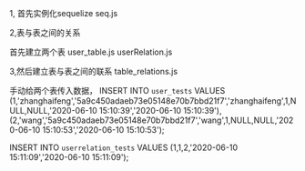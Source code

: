 1, 首先实例化sequelize
seq.js



2,表与表之间的关系

首先建立两个表
user_table.js
userRelation.js

3,然后建立表与表之间的联系
table_relations.js


手动给两个表传入数据，
INSERT INTO `user_tests` VALUES 
(1,'zhanghaifeng','5a9c450adaeb73e05148e70b7bbd21f7','zhanghaifeng',1,NULL,NULL,'2020-06-10 15:10:39','2020-06-10 15:10:39'),
(2,'wang','5a9c450adaeb73e05148e70b7bbd21f7','wang',1,NULL,NULL,'2020-06-10 15:10:53','2020-06-10 15:10:53');


INSERT INTO `userrelation_tests` VALUES (1,1,2,'2020-06-10 15:11:09','2020-06-10 15:11:09');

